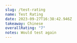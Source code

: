 ```yaml
---
slug: /test-rating
name: Test Rating
date: 2023-09-27T16:38:42.946Z
takeaway: Chinese
overallRating: "7"
notes: W﻿ould test again
---
```

